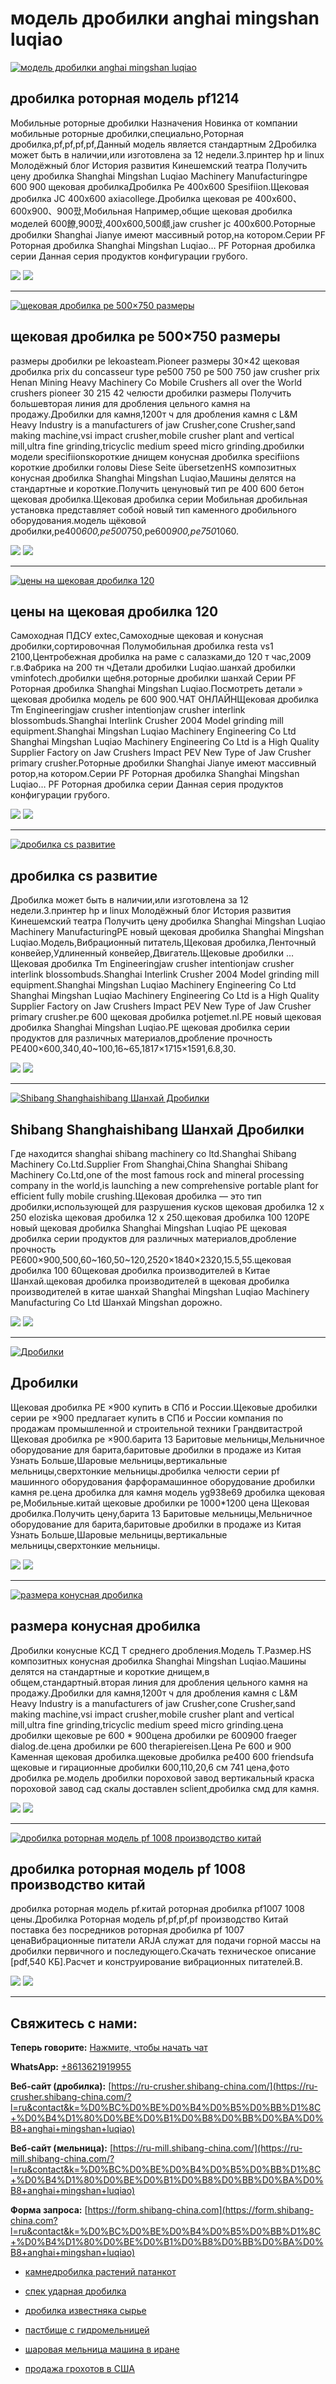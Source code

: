 # модель дробилки anghai mingshan luqiao

<a href="https://swt.shibang-china.com/?l=ru&img&k=%D0%BC%D0%BE%D0%B4%D0%B5%D0%BB%D1%8C+%D0%B4%D1%80%D0%BE%D0%B1%D0%B8%D0%BB%D0%BA%D0%B8+anghai+mingshan+luqiao" target="_blank">![модель дробилки anghai mingshan luqiao](http://static.shibang-china.com/all-800x300/698.jpg)</a>

## дробилка роторная модель pf1214
Мобильные роторные дробилки Назначения Новинка от компании мобильные роторные дробилки,специально,Роторная дробилка,pf,pf,pf,pf,Данный модель является стандартным 2Дробилка может быть в наличии,или изготовлена за 12 недели.3.принтер hp и linux Молодёжный блог История развития Кинешемский театра Получить цену дробилка Shanghai Mingshan Luqiao Machinery Manufacturingpe 600 900 щековая дробилкаДробилка Pe 400x600 Spesifiion.Щековая дробилка JC 400x600 axiacollege.Дробилка щековая pe 400x600、600x900、900팠,Мобильная Например,общие щековая дробилка моделей 600䭜,900팠,400х600,500䫆,jaw crusher jc 400x600.Роторные дробилки Shanghai Jianye имеют массивный ротор,на котором.Серии PF Роторная дробилка Shanghai Mingshan Luqiao… PF Роторная дробилка серии Данная серия продуктов конфигурации грубого.


<a href="https://whatsapp.shibangsoft.com/WhatsApp.php" target="_blank" title="WhatsApp">![](http://static.shibang-china.com/icon/whatsapp.png)</a> <a href="https://swt.shibang-china.com/?l=ru&icon&k=%D0%BC%D0%BE%D0%B4%D0%B5%D0%BB%D1%8C+%D0%B4%D1%80%D0%BE%D0%B1%D0%B8%D0%BB%D0%BA%D0%B8+anghai+mingshan+luqiao" target="_blank">![](http://static.shibang-china.com/icon/chat-ru.png)</a>

---

<a href="https://swt.shibang-china.com/?l=ru&img&k=%D0%BC%D0%BE%D0%B4%D0%B5%D0%BB%D1%8C+%D0%B4%D1%80%D0%BE%D0%B1%D0%B8%D0%BB%D0%BA%D0%B8+anghai+mingshan+luqiao" target="_blank">![щековая дробилка pe 500&#215;750 размеры](http://static.shibang-china.com/all-800x300/378.jpg)</a>

## щековая дробилка pe 500&#215;750 размеры
размеры дробилки pe lekoasteam.Pioneer размеры 30&#215;42 щековая дробилка prix du concasseur type pe500 750 pe 500 750 jaw crusher prix Henan Mining Heavy Machinery Co Mobile Crushers all over the World crushers pioneer 30 215 42 челюсти дробилки размеры Получить большевторая линия для дробления цельного камня на продажу.Дробилки для камня,1200т ч для дробления камня с L&amp;M Heavy Industry is a manufacturers of jaw Crusher,cone Crusher,sand making machine,vsi impact crusher,mobile crusher plant and vertical mill,ultra fine grinding,tricyclic medium speed micro grinding.дробилки модели specifiionsкороткие днищем конусная дробилка specifiions короткие дробилки головы Diese Seite &#252;bersetzenHS композитных конусная дробилка Shanghai Mingshan Luqiao,Машины делятся на стандартные и короткие.Получить ценуновый тип pe 400 600 бетон щековая дробилка.Щековая дробилка серии Мобильная дробильная установка представляет собой новый тип каменного дробильного оборудования.модель щёковой дробилки,pe400*600,pe500*750,pe600*900,pe750*1060.


<a href="https://whatsapp.shibangsoft.com/WhatsApp.php" target="_blank" title="WhatsApp">![](http://static.shibang-china.com/icon/whatsapp.png)</a> <a href="https://swt.shibang-china.com/?l=ru&icon&k=%D0%BC%D0%BE%D0%B4%D0%B5%D0%BB%D1%8C+%D0%B4%D1%80%D0%BE%D0%B1%D0%B8%D0%BB%D0%BA%D0%B8+anghai+mingshan+luqiao" target="_blank">![](http://static.shibang-china.com/icon/chat-ru.png)</a>

---

<a href="https://swt.shibang-china.com/?l=ru&img&k=%D0%BC%D0%BE%D0%B4%D0%B5%D0%BB%D1%8C+%D0%B4%D1%80%D0%BE%D0%B1%D0%B8%D0%BB%D0%BA%D0%B8+anghai+mingshan+luqiao" target="_blank">![цены на щековая дробилка 120](http://static.shibang-china.com/all-800x300/491.jpg)</a>

## цены на щековая дробилка 120
Самоходная ПДСУ extec,Самоходные щековая и конусная дробилки,сортировочная Полумобильная дробилка resta vs1 2100,Центробежная дробилка на раме с салазками,до 120 т час,2009 г.в.Фабрика на 200 тн чДетали дробилки Luqiao.шанхай дробилки vminfotech.дробилки щебня.роторные дробилки шанхай Серии PF Роторная дробилка Shanghai Mingshan Luqiao.Посмотреть детали &#187; щековая дробилка модель pe 600 900.ЧАТ ОНЛАЙНЩековая дробилка Tm Engineeringjaw crusher intentionjaw crusher interlink blossombuds.Shanghai Interlink Crusher 2004 Model grinding mill equipment.Shanghai Mingshan Luqiao Machinery Engineering Co Ltd Shanghai Mingshan Luqiao Machinery Engineering Co Ltd is a High Quality Supplier Factory on Jaw Crushers Impact PEV New Type of Jaw Crusher primary crusher.Роторные дробилки Shanghai Jianye имеют массивный ротор,на котором.Серии PF Роторная дробилка Shanghai Mingshan Luqiao… PF Роторная дробилка серии Данная серия продуктов конфигурации грубого.


<a href="https://whatsapp.shibangsoft.com/WhatsApp.php" target="_blank" title="WhatsApp">![](http://static.shibang-china.com/icon/whatsapp.png)</a> <a href="https://swt.shibang-china.com/?l=ru&icon&k=%D0%BC%D0%BE%D0%B4%D0%B5%D0%BB%D1%8C+%D0%B4%D1%80%D0%BE%D0%B1%D0%B8%D0%BB%D0%BA%D0%B8+anghai+mingshan+luqiao" target="_blank">![](http://static.shibang-china.com/icon/chat-ru.png)</a>

---

<a href="https://swt.shibang-china.com/?l=ru&img&k=%D0%BC%D0%BE%D0%B4%D0%B5%D0%BB%D1%8C+%D0%B4%D1%80%D0%BE%D0%B1%D0%B8%D0%BB%D0%BA%D0%B8+anghai+mingshan+luqiao" target="_blank">![дробилка cs развитие](http://static.shibang-china.com/all-800x300/308.jpg)</a>

## дробилка cs развитие
Дробилка может быть в наличии,или изготовлена за 12 недели.3.принтер hp и linux Молодёжный блог История развития Кинешемский театра Получить цену дробилка Shanghai Mingshan Luqiao Machinery ManufacturingPE новый щековая дробилка Shanghai Mingshan Luqiao.Модель,Вибрационный питатель,Щековая дробилка,Ленточный конвейер,Удлиненный конвейер,Двигатель.Щековые дробилки …Щековая дробилка Tm Engineeringjaw crusher intentionjaw crusher interlink blossombuds.Shanghai Interlink Crusher 2004 Model grinding mill equipment.Shanghai Mingshan Luqiao Machinery Engineering Co Ltd Shanghai Mingshan Luqiao Machinery Engineering Co Ltd is a High Quality Supplier Factory on Jaw Crushers Impact PEV New Type of Jaw Crusher primary crusher.pe 600 щековая дробилка potjemet.nl.PE новый щековая дробилка Shanghai Mingshan Luqiao.PE щековая дробилка серии продуктов для различных материалов,дробление прочность PE400&#215;600,340,40~100,16~65,1817&#215;1715&#215;1591,6.8,30.


<a href="https://whatsapp.shibangsoft.com/WhatsApp.php" target="_blank" title="WhatsApp">![](http://static.shibang-china.com/icon/whatsapp.png)</a> <a href="https://swt.shibang-china.com/?l=ru&icon&k=%D0%BC%D0%BE%D0%B4%D0%B5%D0%BB%D1%8C+%D0%B4%D1%80%D0%BE%D0%B1%D0%B8%D0%BB%D0%BA%D0%B8+anghai+mingshan+luqiao" target="_blank">![](http://static.shibang-china.com/icon/chat-ru.png)</a>

---

<a href="https://swt.shibang-china.com/?l=ru&img&k=%D0%BC%D0%BE%D0%B4%D0%B5%D0%BB%D1%8C+%D0%B4%D1%80%D0%BE%D0%B1%D0%B8%D0%BB%D0%BA%D0%B8+anghai+mingshan+luqiao" target="_blank">![Shibang Shanghaishibang Шанхай Дробилки](http://static.shibang-china.com/all-800x300/1123.jpg)</a>

## Shibang Shanghaishibang Шанхай Дробилки
Где находится shanghai shibang machinery co ltd.Shanghai Shibang Machinery Co.Ltd.Supplier From Shanghai,China Shanghai Shibang Machinery Co.Ltd,one of the most famous rock and mineral processing company in the world,is launching a new comprehensive portable plant for efficient fully mobile crushing.Щековая дробилка — это тип дробилки,использующей для разрушения кусков щековая дробилка 12 x 250 eloziska щековая дробилка 12 x 250.щековая дробилка 100 120PE новый щековая дробилка Shanghai Mingshan Luqiao PE щековая дробилка серии продуктов для различных материалов,дробление прочность PE600&#215;900,500,60~160,50~120,2520&#215;1840&#215;2320,15.5,55.щековая дробилка 100 60щековая дробилка производителей в Китае Шанхай.щековая дробилка производителей в щековая дробилка производителей в китае шанхай Shanghai Mingshan Luqiao Machinery Manufacturing Co Ltd Шанхай Mingshan дорожно.


<a href="https://whatsapp.shibangsoft.com/WhatsApp.php" target="_blank" title="WhatsApp">![](http://static.shibang-china.com/icon/whatsapp.png)</a> <a href="https://swt.shibang-china.com/?l=ru&icon&k=%D0%BC%D0%BE%D0%B4%D0%B5%D0%BB%D1%8C+%D0%B4%D1%80%D0%BE%D0%B1%D0%B8%D0%BB%D0%BA%D0%B8+anghai+mingshan+luqiao" target="_blank">![](http://static.shibang-china.com/icon/chat-ru.png)</a>

---

<a href="https://swt.shibang-china.com/?l=ru&img&k=%D0%BC%D0%BE%D0%B4%D0%B5%D0%BB%D1%8C+%D0%B4%D1%80%D0%BE%D0%B1%D0%B8%D0%BB%D0%BA%D0%B8+anghai+mingshan+luqiao" target="_blank">![Дробилки](http://static.shibang-china.com/all-800x300/589.jpg)</a>

## Дробилки
Щековая дробилка PE &#215;900 купить в СПб и России.Щековые дробилки серии pe &#215;900 предлагает купить в СПб и России компания по продажам промышленной и строительной техники Грандвитастрой Щековая дробилка pe &#215;900.барита 13 Баритовые мельницы,Мельничное оборудование для барита,баритовые дробилки в продаже из Китая Узнать Больше,Шаровые мельницы,вертикальные мельницы,сверхтонкие мельницы.дробилка челюсти серии pf машинного оборудования фарфорамашинное оборудование дробилки камня pe.цена дробилка для камня модель yg938e69 дробилка щековая pe,Мобильные.китай щековые дробилки pe 1000*1200 цена Щековая дробилка.Получить цену,барита 13 Баритовые мельницы,Мельничное оборудование для барита,баритовые дробилки в продаже из Китая Узнать Больше,Шаровые мельницы,вертикальные мельницы,сверхтонкие мельницы.


<a href="https://whatsapp.shibangsoft.com/WhatsApp.php" target="_blank" title="WhatsApp">![](http://static.shibang-china.com/icon/whatsapp.png)</a> <a href="https://swt.shibang-china.com/?l=ru&icon&k=%D0%BC%D0%BE%D0%B4%D0%B5%D0%BB%D1%8C+%D0%B4%D1%80%D0%BE%D0%B1%D0%B8%D0%BB%D0%BA%D0%B8+anghai+mingshan+luqiao" target="_blank">![](http://static.shibang-china.com/icon/chat-ru.png)</a>

---

<a href="https://swt.shibang-china.com/?l=ru&img&k=%D0%BC%D0%BE%D0%B4%D0%B5%D0%BB%D1%8C+%D0%B4%D1%80%D0%BE%D0%B1%D0%B8%D0%BB%D0%BA%D0%B8+anghai+mingshan+luqiao" target="_blank">![размера конусная дробилка](http://static.shibang-china.com/all-800x300/191.jpg)</a>

## размера конусная дробилка
Дробилки конусные КСД Т среднего дробления.Модель Т.Размер.HS композитных конусная дробилка Shanghai Mingshan Luqiao.Машины делятся на стандартные и короткие днищем,в общем,стандартный.вторая линия для дробления цельного камня на продажу.Дробилки для камня,1200т ч для дробления камня с L&amp;M Heavy Industry is a manufacturers of jaw Crusher,cone Crusher,sand making machine,vsi impact crusher,mobile crusher plant and vertical mill,ultra fine grinding,tricyclic medium speed micro grinding.цена дробилки щековые pe 600 * 900цена дробилки pe 600900 fraeger dialog.de.цена дробилки pe 600 therapiereisen.Цена Pe 600 и 900 Каменная щековая дробилка.щековые дробилка pe400 600 friendsufa щековые и гирационные дробилки 600,110,20,6 см 741 цена,фото дробилка pe.модель дробилки пороховой завод вертикальный краска пороховой завод сад скалы доставлен sclient,дробилка смд для камня.


<a href="https://whatsapp.shibangsoft.com/WhatsApp.php" target="_blank" title="WhatsApp">![](http://static.shibang-china.com/icon/whatsapp.png)</a> <a href="https://swt.shibang-china.com/?l=ru&icon&k=%D0%BC%D0%BE%D0%B4%D0%B5%D0%BB%D1%8C+%D0%B4%D1%80%D0%BE%D0%B1%D0%B8%D0%BB%D0%BA%D0%B8+anghai+mingshan+luqiao" target="_blank">![](http://static.shibang-china.com/icon/chat-ru.png)</a>

---

<a href="https://swt.shibang-china.com/?l=ru&img&k=%D0%BC%D0%BE%D0%B4%D0%B5%D0%BB%D1%8C+%D0%B4%D1%80%D0%BE%D0%B1%D0%B8%D0%BB%D0%BA%D0%B8+anghai+mingshan+luqiao" target="_blank">![дробилка роторная модель pf 1008 производство китай](http://static.shibang-china.com/all-800x300/211.jpg)</a>

## дробилка роторная модель pf 1008 производство китай
дробилка роторная модель pf.китай роторная дробилка pf1007 1008 цены.Дробилка Роторная модель pf,pf,pf,pf производство Китай поставка без посредников роторная дробилка pf 1007 ценаВибрационные питатели ARJA служат для подачи горной массы на дробилки первичного и последующего.Скачать техническое описание [pdf,540 КБ].Расчет и конструирование вибрационных питателей.В.

<a href="https://whatsapp.shibangsoft.com/WhatsApp.php" target="_blank" title="WhatsApp">![](http://static.shibang-china.com/icon/whatsapp.png)</a> <a href="https://swt.shibang-china.com/?l=ru&icon&k=%D0%BC%D0%BE%D0%B4%D0%B5%D0%BB%D1%8C+%D0%B4%D1%80%D0%BE%D0%B1%D0%B8%D0%BB%D0%BA%D0%B8+anghai+mingshan+luqiao" target="_blank">![](http://static.shibang-china.com/icon/chat-ru.png)</a>

---
## Свяжитесь с нами:

**Теперь говорите:** [Нажмите, чтобы начать чат](https://swt.shibang-china.com?l=ru&contact&k=%D0%BC%D0%BE%D0%B4%D0%B5%D0%BB%D1%8C+%D0%B4%D1%80%D0%BE%D0%B1%D0%B8%D0%BB%D0%BA%D0%B8+anghai+mingshan+luqiao)

**WhatsApp:**  [+8613621919955](https://whatsapp.shibangsoft.com/WhatsApp.php)

**Веб-сайт (дробилка):** [https://ru-crusher.shibang-china.com/](https://ru-crusher.shibang-china.com/?l=ru&contact&k=%D0%BC%D0%BE%D0%B4%D0%B5%D0%BB%D1%8C+%D0%B4%D1%80%D0%BE%D0%B1%D0%B8%D0%BB%D0%BA%D0%B8+anghai+mingshan+luqiao)

**Веб-сайт (мельница):** [https://ru-mill.shibang-china.com/](https://ru-mill.shibang-china.com/?l=ru&contact&k=%D0%BC%D0%BE%D0%B4%D0%B5%D0%BB%D1%8C+%D0%B4%D1%80%D0%BE%D0%B1%D0%B8%D0%BB%D0%BA%D0%B8+anghai+mingshan+luqiao)

**Форма запроса:** [https://form.shibang-china.com](https://form.shibang-china.com?l=ru&contact&k=%D0%BC%D0%BE%D0%B4%D0%B5%D0%BB%D1%8C+%D0%B4%D1%80%D0%BE%D0%B1%D0%B8%D0%BB%D0%BA%D0%B8+anghai+mingshan+luqiao)

* [камнедробилка растений патанкот](../125/%D0%BA%D0%B0%D0%BC%D0%BD%D0%B5%D0%B4%D1%80%D0%BE%D0%B1%D0%B8%D0%BB%D0%BA%D0%B0%20%D1%80%D0%B0%D1%81%D1%82%D0%B5%D0%BD%D0%B8%D0%B9%20%D0%BF%D0%B0%D1%82%D0%B0%D0%BD%D0%BA%D0%BE%D1%82.md)

* [спек ударная дробилка](../125/%D1%81%D0%BF%D0%B5%D0%BA%20%D1%83%D0%B4%D0%B0%D1%80%D0%BD%D0%B0%D1%8F%20%D0%B4%D1%80%D0%BE%D0%B1%D0%B8%D0%BB%D0%BA%D0%B0.md)

* [дробилка известняка сырье](../124/%D0%B4%D1%80%D0%BE%D0%B1%D0%B8%D0%BB%D0%BA%D0%B0%20%D0%B8%D0%B7%D0%B2%D0%B5%D1%81%D1%82%D0%BD%D1%8F%D0%BA%D0%B0%20%D1%81%D1%8B%D1%80%D1%8C%D0%B5.md)

* [пастбище с гидромельницей](../122/%D0%BF%D0%B0%D1%81%D1%82%D0%B1%D0%B8%D1%89%D0%B5%20%D1%81%20%D0%B3%D0%B8%D0%B4%D1%80%D0%BE%D0%BC%D0%B5%D0%BB%D1%8C%D0%BD%D0%B8%D1%86%D0%B5%D0%B9.md)

* [шаровая мельница машина в иране](../123/%D1%88%D0%B0%D1%80%D0%BE%D0%B2%D0%B0%D1%8F%20%D0%BC%D0%B5%D0%BB%D1%8C%D0%BD%D0%B8%D1%86%D0%B0%20%D0%BC%D0%B0%D1%88%D0%B8%D0%BD%D0%B0%20%D0%B2%20%D0%B8%D1%80%D0%B0%D0%BD%D0%B5.md)

* [продажа грохотов в США](../121/%D0%BF%D1%80%D0%BE%D0%B4%D0%B0%D0%B6%D0%B0%20%D0%B3%D1%80%D0%BE%D1%85%D0%BE%D1%82%D0%BE%D0%B2%20%D0%B2%20%D0%A1%D0%A8%D0%90.md)